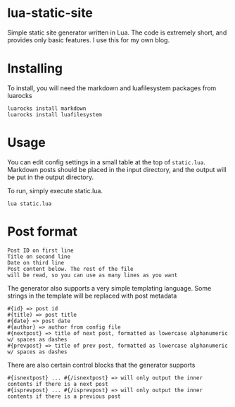 # lua-static-site
Simple static site generator written in Lua. The code is extremely short, and provides only basic features. I use this for my own blog.

# Installing

To install, you will need the markdown and luafilesystem packages from luarocks

```
luarocks install markdown
luarocks install luafilesystem
```

# Usage

You can edit config settings in a small table at the top of ```static.lua```. Markdown posts should be placed in the input directory, and the output will be put in the output directory.

To run, simply execute static.lua.

```lua static.lua```

# Post format

```
Post ID on first line
Title on second line
Date on third line
Post content below. The rest of the file
will be read, so you can use as many lines as you want
```

The generator also supports a very simple templating language. Some strings in the template will be replaced with post metadata
```
#{id} => post id
#{title) => post title
#{date} => post date
#{author} => author from config file
#{nextpost} => title of next post, formatted as lowercase alphanumeric w/ spaces as dashes
#{prevpost} => title of prev post, formatted as lowercase alphanumeric w/ spaces as dashes
```
There are also certain control blocks that the generator supports
```
#{isnextpost} ... #{/isnextpost} => will only output the inner contents if there is a next post
#{isprevpost} ... #{/isprevpost} => will only output the inner contents if there is a previous post
```
